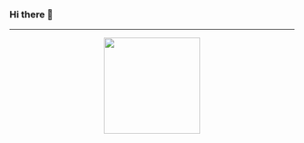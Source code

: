 ### Hi there 👋

---

<p align="center">
  <img height="170" src="https://github-readme-stats.vercel.app/api?username=rajarsheechatterjee&count_private=true&theme=dark&show_icons=true&hide_border=true&text_color=777&bg_color=00000000" />
</p>
